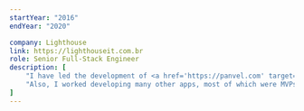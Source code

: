 ```yaml
---
startYear: "2016"
endYear: "2020"

company: Lighthouse
link: https://lighthouseit.com.br
role: Senior Full-Stack Engineer
description: [
    "I have led the development of <a href='https://panvel.com' target='_blank'>Panvel</a>’s new e-commerce app, which is one of the biggest e-commerce from Brazil’s Southern. Panvel was the main customer of Lighthouse' at that period and the success of this project made a huge impact on the company's visibility.",
    "Also, I worked developing many other apps, most of which were MVPs for small businesses.",
]
---
```

